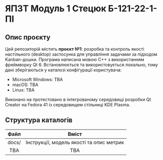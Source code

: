 # ЯПЗТ Модуль 1 Стецюк Б-121-22-1-ПІ

## Опис проєкту

Цей репозиторій містить **проєкт №1**: розробка та контроль якості настільного (desktop)
застосунка для управління задачами за підходом Kanban-дошки. Програма написана мовою C++
з використанням фреймворку Qt 6. Встановлюється та використовується локально, тому дані
зберігаються у каталозі конфігурації користувача:

- Microsoft Windows: TBA
- macOS: TBA
- Linux: TBA

Виконано на протестовано в інтегрованому середовищі розробки Qt Creator на Fedora 41 із
середовищем стільниці KDE Plasma.

## Структура каталогів

| Файл | Вміст |
|:----:|:-----:|
| docs/ | Інструкції, модель якості та опис метрик |
| TBA | TBA |
